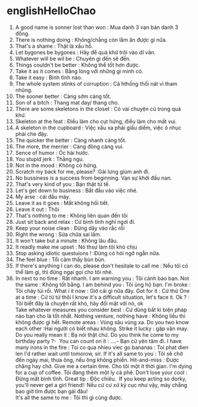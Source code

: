 # englishHelloChao
 1. A good name is sonner lost than won : Mua danh 3 vạn bán danh 3 đồng.
 2. There is nothing doing : Không/chẳng còn lằm ăn được gì nữa.
 3. That's a shame : Thật là xấu hỗ.
 4. Let bygones be bygones : Hãy để quá khứ trôi vào dĩ vãn.
 5. Whatever will be wil be : Chuyên gì đến sẽ đến.
 6. Things couldn't be better : Không thể tốt hơn được.
 7. Take it as it comes : Bằng lòng với những gì minh có.
 8. Take it easy : Bình tĩnh nào.
 9. The whole system stinks of corruption : Cả hthống thối nát vì tham nhũng.
 10. The sooner better : Càng sớm càng tốt.
 11. Son of a bitch : Thang mat day/ thang cho.
 12. There are some skeletons in the closet : Có vài chuyện cũ trong quá khứ.
 13. Skeleton at the feat : Điều làm cho cụt hứng, điều làm cho mất vui.
 14. A skeleton in the cupboard : Việc xấu xa phải giấu diếm, việc ô nhục phải che đậy.
 15. The quicker the better : Càng nhanh càng tốt.
 16. The more, the merrier : Càng đông càng vui.
 17. Sence of humor : Óc hài hước.
 18. You stupid jerk : Thằng ngu.
 19. Not in the mood : Không có hứng.
 20. Scratch my back for me, please? :Gải lưng giùm anh đi.
 21. No bussiness is a success from beginning. Vạn sự khởi đầu nan.
 22. That's very kind of you : Bạn thật tử tế.
 23. Let's get down to business : Bắt đầu vào việc nhé.
 24. My arse : cái đầu mày.    
 25. Leave it as it goes : Mất không hối tiết.
 26. Leave it out : Thôi 
 27. That's nothing to me : Không liên quan đến tôi
 28. Just sit back and relax : Cứ bình tỉnh nghĩ ngơi đi.
 29. Keep your noise clean : Đừng dây vào rắc rối 
 30. Right the wrong : Sửa chữa sai lầm. 
 31. It won't take but a minute : Không lâu đâu.
 32. It readly make me upset : Nó thsự làm tôi khó chịu
 33. Stop asking idiotic questuions ! :Đừng có hỏi ngớ ngẫn nữa.
 34. The feel blue : Tổi cảm thấy bùn bùn.
 35. If there's anything I can do, please don't hesitale to call me : Nếu tôi có thể làm gì, thì đừng ngại gọi cho tôi nhé.
 36. In next to no time : Rất nhanh.
 I am warning you : Tôi cảnh báo bạn.
 Not the same : Không tốt bằng.
 I am behind you : Tôi ủng hộ bạn.
 I'm broke : Tôi cháy túi rồi.
 What í it now : Giờ cái gì nữa đây.
 Got for it : Cứ thử 
 One at a time : Cứ từ từ thôi
 I know it's a difficult situation, let's face it. Ok ? : Tôi biết đây là chuyện rất khó, hãy đối mặt với nó, ok  
 Take whatever measures you consider best : Cứ dùng bất kì biện pháp nào bạn cho là tốt nhất.
 Nothing venture, nothing have : Không liều thì không được gì hết.
 Remote areas : Vùng sâu vùng xa.
 Do you two know each other :Hai người có biết nhau không.
 Strike it lucky : gặp vận may.
 Do you really mean it : Bạ nói thật chứ.
 Do you think he come to my birthday party ?-  You can count on it : ....- Bạn cứ yên tâm đi.
 I have many irons in the fire : Toi co qua nhieu viec
 go bananas : Toi phat dien len
 I'd rather wait until tomorow, sir. If it's all same to you : Tôi sẽ chờ đến ngày mai, thưa ông, nếu ông không phiền.
 Hit-and-miss : Được chăng hay chớ.
 Give me a certain time. Cho tôi một ít thời gian.
 I'm dying for a cup of coffee. Tôi đang thèm một ly cà phê.
 Don't lose your cool : Đừng mất bình tĩnh.
  Great tip : Độc chiêu.
  If you keep acting so dorky, you'll never get a girl friend!: Nếu cứ cư xử kỳ cục như vậy, mày chẳng bao giờ tìm được bạn gái đâu!  
  It's all the same to me : Tôi thì gì cũng được.  
  
 
 
 
